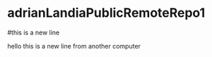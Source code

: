 # adrianLandiaPublicRemoteRepo1

#this is a new line

hello this is a new line from another computer
